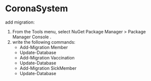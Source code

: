 # CoronaSystem

add migration:
1. From the Tools menu, select NuGet Package Manager > Package Manager Console .
2. write the following commands:
   - Add-Migration Member
   - Update-Database
   - Add-Migration Vaccination
   - Update-Database
   - Add-Migration SickMember
   - Update-Database
